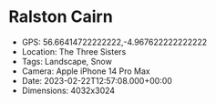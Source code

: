 # Ralston Cairn

- GPS: 56.66414722222222,-4.967622222222222
- Location: The Three Sisters
- Tags: Landscape, Snow
- Camera: Apple iPhone 14 Pro Max
- Date: 2023-02-22T12:57:08.000+00:00
- Dimensions: 4032x3024
